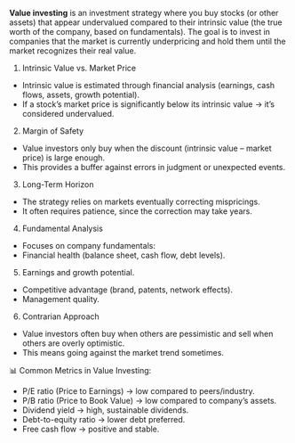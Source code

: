 **Value investing**
is an investment strategy where you buy stocks (or other assets) that appear undervalued compared to their intrinsic value (the true worth of the company, based on fundamentals). The goal is to invest in companies that the market is currently underpricing and hold them until the market recognizes their real value.

1) Intrinsic Value vs. Market Price
- Intrinsic value is estimated through financial analysis (earnings, cash flows, assets, growth potential).
- If a stock’s market price is significantly below its intrinsic value → it’s considered undervalued.

2) Margin of Safety
- Value investors only buy when the discount (intrinsic value – market price) is large enough.
- This provides a buffer against errors in judgment or unexpected events.

3) Long-Term Horizon
- The strategy relies on markets eventually correcting mispricings.
- It often requires patience, since the correction may take years.

4) Fundamental Analysis
- Focuses on company fundamentals:
- Financial health (balance sheet, cash flow, debt levels).

5) Earnings and growth potential.
- Competitive advantage (brand, patents, network effects).
- Management quality.

6) Contrarian Approach
- Value investors often buy when others are pessimistic and sell when others are overly optimistic.
- This means going against the market trend sometimes.

📊 Common Metrics in Value Investing:
- P/E ratio (Price to Earnings) → low compared to peers/industry.
- P/B ratio (Price to Book Value) → low compared to company’s assets.
- Dividend yield → high, sustainable dividends.
- Debt-to-equity ratio → lower debt preferred.
- Free cash flow → positive and stable.